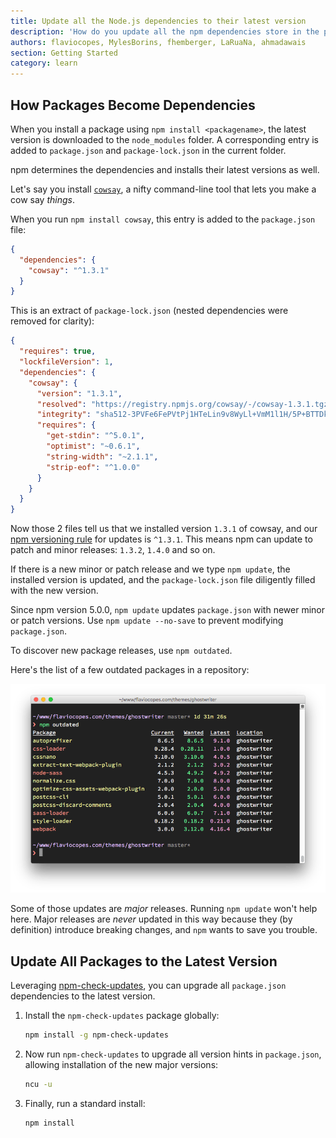 ```yaml
---
title: Update all the Node.js dependencies to their latest version
description: 'How do you update all the npm dependencies store in the package.json file, to their latest version available?'
authors: flaviocopes, MylesBorins, fhemberger, LaRuaNa, ahmadawais
section: Getting Started
category: learn
---
```


## How Packages Become Dependencies

When you install a package using `npm install <packagename>`, the latest version is downloaded to the `node_modules` folder. A corresponding entry is added to `package.json` and `package-lock.json` in the current folder.

npm determines the dependencies and installs their latest versions as well.

Let's say you install [`cowsay`](https://www.npmjs.com/package/cowsay), a nifty command-line tool that lets you make a cow say _things_.

When you run `npm install cowsay`, this entry is added to the `package.json` file:

```json
{
  "dependencies": {
    "cowsay": "^1.3.1"
  }
}
```

This is an extract of `package-lock.json` (nested dependencies were removed for clarity):

```json
{
  "requires": true,
  "lockfileVersion": 1,
  "dependencies": {
    "cowsay": {
      "version": "1.3.1",
      "resolved": "https://registry.npmjs.org/cowsay/-/cowsay-1.3.1.tgz",
      "integrity": "sha512-3PVFe6FePVtPj1HTeLin9v8WyLl+VmM1l1H/5P+BTTDkMAjufp+0F9eLjzRnOHzVAYeIYFF5po5NjRrgefnRMQ==",
      "requires": {
        "get-stdin": "^5.0.1",
        "optimist": "~0.6.1",
        "string-width": "~2.1.1",
        "strip-eof": "^1.0.0"
      }
    }
  }
}
```

Now those 2 files tell us that we installed version `1.3.1` of cowsay, and our [npm versioning rule](https://docs.npmjs.com/about-semantic-versioning) for updates is `^1.3.1`. This means npm can update to patch and minor releases: `1.3.2`, `1.4.0` and so on.

If there is a new minor or patch release and we type `npm update`, the installed version is updated, and the `package-lock.json` file diligently filled with the new version.

Since npm version 5.0.0, `npm update` updates `package.json` with newer minor or patch versions. Use `npm update --no-save` to prevent modifying `package.json`.

To discover new package releases, use `npm outdated`.

Here's the list of a few outdated packages in a repository:

![](outdated-packages.png)

Some of those updates are _major_ releases. Running `npm update` won't help here. Major releases are _never_ updated in this way because they (by definition) introduce breaking changes, and `npm` wants to save you trouble.

## Update All Packages to the Latest Version

Leveraging [npm-check-updates](https://www.npmjs.com/package/npm-check-updates), you can upgrade all `package.json` dependencies to the latest version.

1. Install the `npm-check-updates` package globally:

   ```bash
   npm install -g npm-check-updates
   ```

2. Now run `npm-check-updates` to upgrade all version hints in `package.json`, allowing installation of the new major versions:

   ```bash
   ncu -u
   ```

3. Finally, run a standard install:

   ```bash
   npm install
   ```
